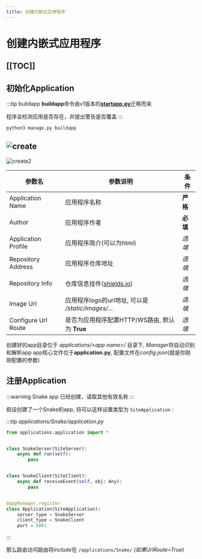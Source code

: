 ```yaml
---
title: 创建内嵌式应用程序
---
```

# 创建内嵌式应用程序
[[TOC]]
---

## 初始化Application
:::tip buildapp
**buildapp**命令由v1版本的[**startapp.py**](https://github.com/zmh-program/Zh-Website/blob/7877431096e3a5014c501590e38d31fe97b7ead2/startapp.py)迁移而来

程序会检测应用是否存在，并提出警告是否覆盖
:::

```commandline
python3 manage.py buildapp
```
![create](/apps/create.png)
---
![create2](/apps/create2.png)

| 参数名                 | 参数说明                                      | 条件     | 
|---------------------|-------------------------------------------|--------|
| Application Name    | 应用程序名称                                    | **严格** |
| Author              | 应用程序作者                                    | **必填** |
| Application Profile | 应用程序简介(可以为html)                           | _选填_   |
| Repository Address  | 应用程序仓库地址                                  | _选填_   |
| Repository Info     | 仓库信息挂件([shields.io](https://shields.io/)) | _选填_   |
| Image Url           | 应用程序logo的url地址, 可以是 */static/images/...*  | _选填_   |
| Configure Url Route | 是否为应用程序配置HTTP/WS路由, 默认为 **True**          | _选填_   |

创建好的app目录位于 *applications/\<app name\>/* 目录下, *Manager*将自动识别和解析app
app核心文件位于**application.py**, 配置文件在*config.json*(就是你刚刚配置的参数)


## 注册Application
:::warning
Snake app 已经创建，请取其他有效名称
:::

假设创建了一个Snake的app, 将可以这样设置类型为 `SiteApplication` :

:::tip *applications/Snake/application.py*
```python
from applications.application import *


class SnakeServer(SiteServer):
    async def run(self):
        pass


class SnakeClient(SiteClient):
    async def receiveEvent(self, obj: Any):
        pass


@appManager.register
class Application(SiteApplication):
    server_type = SnakeServer
    client_type = SnakeClient
    port = 8001
```
:::

那么路由访问路由将*include*在 `/applications/Snake/` *(如果UrlRoute=True)*
